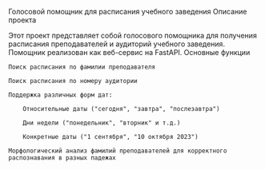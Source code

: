 Голосовой помощник для расписания учебного заведения
Описание проекта

Этот проект представляет собой голосового помощника для получения расписания преподавателей и аудиторий учебного заведения. Помощник реализован как веб-сервис на FastAPI.
Основные функции

    Поиск расписания по фамилии преподавателя

    Поиск расписания по номеру аудитории

    Поддержка различных форм дат:

        Относительные даты ("сегодня", "завтра", "послезавтра")

        Дни недели ("понедельник", "вторник" и т.д.)

        Конкретные даты ("1 сентября", "10 октября 2023")

    Морфологический анализ фамилий преподавателей для корректного распознавания в разных падежах
